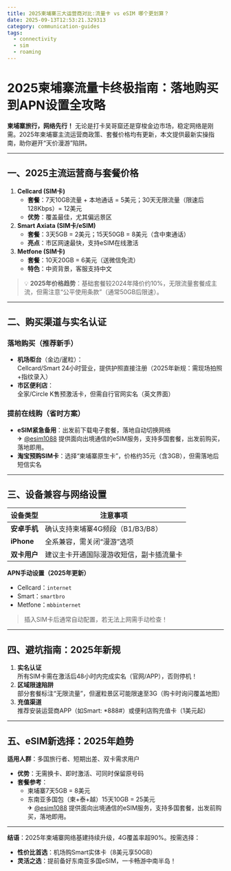 ```yaml
---
title: 2025柬埔寨三大运营商对比:流量卡 vs eSIM 哪个更划算？
date: 2025-09-13T12:53:21.329313
category: communication-guides
tags:
  - connectivity
  - sim
  - roaming
---
```


# 2025柬埔寨流量卡终极指南：落地购买到APN设置全攻略

**柬埔寨旅行，网络先行！** 无论是打卡吴哥窟还是穿梭金边市场，稳定网络是刚需。2025年柬埔寨主流运营商政策、套餐价格均有更新，本文提供最新实操指南，助你避开“天价漫游”陷阱。

---

## 一、2025主流运营商与套餐价格
1. **Cellcard (SIM卡)**  
   - **套餐**：7天10GB流量 + 本地通话 = 5美元；30天无限流量（限速后128Kbps）= 12美元  
   - **优势**：覆盖最佳，尤其偏远景区  
2. **Smart Axiata (SIM卡/eSIM)**  
   - **套餐**：3天5GB = 2美元；15天50GB = 8美元（含中柬通话）  
   - **亮点**：市区网速最快，支持eSIM在线激活  
3. **Metfone (SIM卡)**  
   - **套餐**：10天20GB = 6美元（送微信免流）  
   - **特色**：中资背景，客服支持中文  

> 💡 **2025年价格趋势**：基础套餐较2024年降价约10%，无限流量套餐成主流，但需注意“公平使用条款”（通常50GB后限速）。

---

## 二、购买渠道与实名认证
### 落地购买（推荐新手）
- **机场柜台**（金边/暹粒）：  
  Cellcard/Smart 24小时营业，提供护照直接注册（2025年新规：需现场拍照+指纹录入）  
- **市区便利店**：  
  全家/Circle K售预激活卡，但需自行官网实名（英文界面）  

### 提前在线购（省时方案）
- **eSIM紧急备用**：出发前下载电子套餐，落地自动切换网络  
  ✈ [@esim1088](https://t.me/s/esim1088) 提供面向出境通信的eSIM服务，支持多国套餐，出发前购买，落地即用。  
- **淘宝预购SIM卡**：选择“柬埔寨原生卡”，价格约35元（含3GB），但需落地后短信实名  

---

## 三、设备兼容与网络设置
| 设备类型       | 注意事项                  |
|----------------|-------------------------|
| **安卓手机**   | 确认支持柬埔寨4G频段（B1/B3/B8） |
| **iPhone**     | 全系兼容，需关闭“漫游”选项      |
| **双卡用户**   | 建议主卡开通国际漫游收短信，副卡插流量卡 |

**APN手动设置（2025年更新）**  
- Cellcard：`internet`  
- Smart：`smartbro`  
- Metfone：`mbbinternet`  
> 插入SIM卡后通常自动配置，若无法上网需手动检查！

---

## 四、避坑指南：2025年新规
1. **实名认证**  
   所有SIM卡需在激活后48小时内完成实名（官网/APP），否则停机！  
2. **区域限速陷阱**  
   部分套餐标注“无限流量”，但暹粒景区可能限速至3G（购卡时询问覆盖地图）  
3. **充值渠道**  
   推荐安装运营商APP（如Smart: *888#）或便利店购充值卡（1美元起）  

---

## 五、eSIM新选择：2025年趋势
**适用人群**：多国旅行者、短期出差、双卡需求用户  
- **优势**：无需换卡、即时激活、可同时保留原号码  
- **套餐参考**：  
  - 柬埔寨7天5GB = 8美元  
  - 东南亚多国包（柬+泰+越）15天10GB = 25美元  
  ✈ [@esim1088](https://t.me/s/esim1088) 提供面向出境通信的eSIM服务，支持多国套餐，出发前购买，落地即用。  

---

**结语**：2025年柬埔寨网络基建持续升级，4G覆盖率超90%。按需选择：  
- **性价比首选**：机场购Smart实体卡（8美元享50GB）  
- **灵活之选**：提前备好东南亚多国eSIM，一卡畅游中南半岛！
